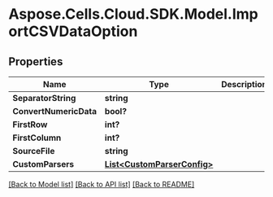 # Aspose.Cells.Cloud.SDK.Model.ImportCSVDataOption
## Properties

Name | Type | Description | Notes
------------ | ------------- | ------------- | -------------
**SeparatorString** | **string** |  | [optional] 
**ConvertNumericData** | **bool?** |  | [optional] 
**FirstRow** | **int?** |  | [optional] 
**FirstColumn** | **int?** |  | [optional] 
**SourceFile** | **string** |  | [optional] 
**CustomParsers** | [**List&lt;CustomParserConfig&gt;**](CustomParserConfig.md) |  | [optional] 

[[Back to Model list]](../README.md#documentation-for-models) [[Back to API list]](../README.md#documentation-for-api-endpoints) [[Back to README]](../README.md)

